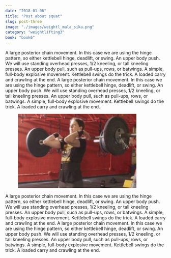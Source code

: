```yaml
---
date: "2018-01-06"
title: "Post about squat"
slug: post-three
image: "./images/weightl_mala_sika.png"
category: "weightlifting3"
book: "book6"
---
```


<!-- markdownlint-disable MD033 -->

A large posterior chain movement. In this case we are using the hinge pattern, so either kettlebell hinge, deadlift, or swing.
An upper body push. We will use standing overhead presses, 1/2 kneeling, or tall kneeling presses.
An upper body pull, such as pull-ups, rows, or batwings.
A simple, full-body explosive movement. Kettlebell swings do the trick.
A loaded carry and crawling at the end.
A large posterior chain movement. In this case we are using the hinge pattern, so either kettlebell hinge, deadlift, or swing.
An upper body push. We will use standing overhead presses, 1/2 kneeling, or tall kneeling presses.
An upper body pull, such as pull-ups, rows, or batwings.
A simple, full-body explosive movement. Kettlebell swings do the trick.
A loaded carry and crawling at the end.

<figure class="slika">
    <img src="./images/weightl_mala_sika.png" alt="Title"/>
  
</figure>
A large posterior chain movement. In this case we are using the hinge pattern, so either kettlebell hinge, deadlift, or swing.
An upper body push. We will use standing overhead presses, 1/2 kneeling, or tall kneeling presses.
An upper body pull, such as pull-ups, rows, or batwings.
A simple, full-body explosive movement. Kettlebell swings do the trick.
A loaded carry and crawling at the end.
A large posterior chain movement. In this case we are using the hinge pattern, so either kettlebell hinge, deadlift, or swing.
An upper body push. We will use standing overhead presses, 1/2 kneeling, or tall kneeling presses.
An upper body pull, such as pull-ups, rows, or batwings.
A simple, full-body explosive movement. Kettlebell swings do the trick.
A loaded carry and crawling at the end.

